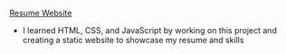 [Resume Website](https://markphamm.github.io/resume_website/)

* I learned HTML, CSS, and JavaScript by working on this project and creating a static website to showcase my resume and skills
